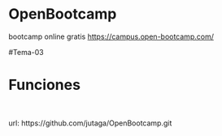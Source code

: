 # OpenBootcamp
bootcamp online gratis https://campus.open-bootcamp.com/

#Tema-03
<h1>Funciones</h1> <br>
<p>url: https://github.com/jutaga/OpenBootcamp.git </p>
